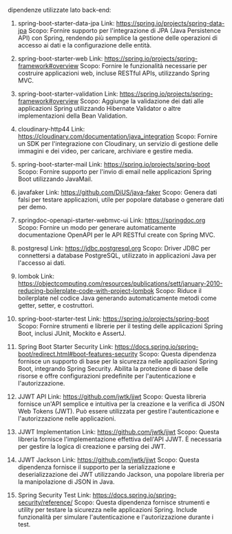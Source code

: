 dipendenze utilizzate lato back-end:

1. spring-boot-starter-data-jpa
Link: https://spring.io/projects/spring-data-jpa
Scopo: Fornire supporto per l'integrazione di JPA (Java Persistence API) con Spring, 
        rendendo più semplice la gestione delle operazioni di accesso ai dati e la configurazione delle entità.

2. spring-boot-starter-web
Link: https://spring.io/projects/spring-framework#overview
Scopo: Fornire le funzionalità necessarie per costruire applicazioni web, incluse RESTful APIs, utilizzando Spring MVC.

3. spring-boot-starter-validation
Link: https://spring.io/projects/spring-framework#overview
Scopo: Aggiunge la validazione dei dati alle applicazioni Spring utilizzando Hibernate Validator o altre implementazioni della Bean Validation.

4. cloudinary-http44
Link: https://cloudinary.com/documentation/java_integration
Scopo: Fornire un SDK per l'integrazione con Cloudinary, un servizio di gestione delle immagini e dei video, per caricare, archiviare e gestire media.

5. spring-boot-starter-mail
Link: https://spring.io/projects/spring-boot
Scopo: Fornire supporto per l'invio di email nelle applicazioni Spring Boot utilizzando JavaMail.

6. javafaker
Link: https://github.com/DiUS/java-faker
Scopo: Genera dati falsi per testare applicazioni, utile per popolare database o generare dati per demo.

7. springdoc-openapi-starter-webmvc-ui
Link: https://springdoc.org
Scopo: Fornire un modo per generare automaticamente documentazione OpenAPI per le API RESTful create con Spring MVC.

8. postgresql
Link: https://jdbc.postgresql.org
Scopo: Driver JDBC per connettersi a database PostgreSQL, utilizzato in applicazioni Java per l'accesso ai dati.

9. lombok
Link: https://objectcomputing.com/resources/publications/sett/january-2010-reducing-boilerplate-code-with-project-lombok
Scopo: Riduce il boilerplate nel codice Java generando automaticamente metodi come getter, setter, e costruttori.

10. spring-boot-starter-test
Link: https://spring.io/projects/spring-boot
Scopo: Fornire strumenti e librerie per il testing delle applicazioni Spring Boot, inclusi JUnit, Mockito e AssertJ.

11. Spring Boot Starter Security
Link: https://docs.spring.io/spring-boot/redirect.html#boot-features-security
Scopo: Questa dipendenza fornisce un supporto di base per la sicurezza nelle applicazioni Spring Boot, integrando Spring Security. Abilita la protezione di base delle risorse e offre configurazioni predefinite per l'autenticazione e l'autorizzazione.

12. JJWT API
Link: https://github.com/jwtk/jjwt
Scopo: Questa libreria fornisce un'API semplice e intuitiva per la creazione e la verifica di JSON Web Tokens (JWT). Può essere utilizzata per gestire l'autenticazione e l'autorizzazione nelle applicazioni.

13. JJWT Implementation
Link: https://github.com/jwtk/jjwt
Scopo: Questa libreria fornisce l'implementazione effettiva dell'API JJWT. È necessaria per gestire la logica di creazione e parsing dei JWT.

14. JJWT Jackson
Link: https://github.com/jwtk/jjwt
Scopo: Questa dipendenza fornisce il supporto per la serializzazione e deserializzazione dei JWT utilizzando Jackson, una popolare libreria per la manipolazione di JSON in Java.

15. Spring Security Test
Link: https://docs.spring.io/spring-security/reference/
Scopo: Questa dipendenza fornisce strumenti e utility per testare la sicurezza nelle applicazioni Spring. Include funzionalità per simulare l'autenticazione e l'autorizzazione durante i test.